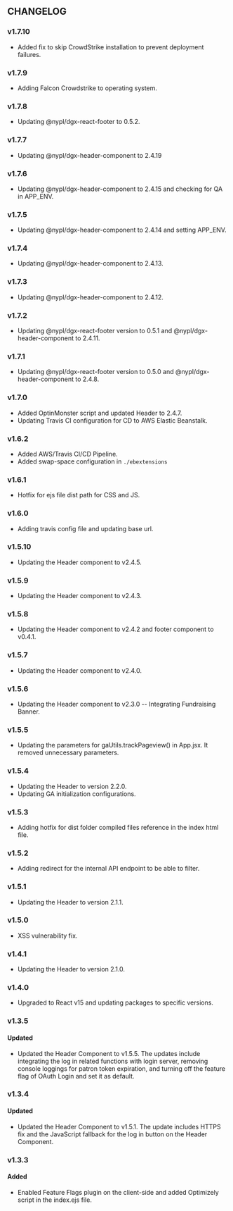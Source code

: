 ## CHANGELOG

### v1.7.10
- Added fix to skip CrowdStrike installation to prevent deployment failures.

### v1.7.9
- Adding Falcon Crowdstrike to operating system.

### v1.7.8
- Updating @nypl/dgx-react-footer to 0.5.2.

### v1.7.7
- Updating @nypl/dgx-header-component to 2.4.19

### v1.7.6
- Updating @nypl/dgx-header-component to 2.4.15 and checking for QA in APP_ENV.

### v1.7.5
- Updating @nypl/dgx-header-component to 2.4.14 and setting APP_ENV.

### v1.7.4
- Updating @nypl/dgx-header-component to 2.4.13.

### v1.7.3
- Updating @nypl/dgx-header-component to 2.4.12.

### v1.7.2
- Updating @nypl/dgx-react-footer version to 0.5.1 and @nypl/dgx-header-component to 2.4.11.

### v1.7.1
- Updating @nypl/dgx-react-footer version to 0.5.0 and @nypl/dgx-header-component to 2.4.8.

### v1.7.0
- Added OptinMonster script and updated Header to 2.4.7.
- Updating Travis CI configuration for CD to AWS Elastic Beanstalk.

### v1.6.2
- Added AWS/Travis CI/CD Pipeline.
- Added swap-space configuration in `./ebextensions`

### v1.6.1
- Hotfix for ejs file dist path for CSS and JS.

### v1.6.0
- Adding travis config file and updating base url.

### v1.5.10
- Updating the Header component to v2.4.5.

### v1.5.9
- Updating the Header component to v2.4.3.

### v1.5.8
- Updating the Header component to v2.4.2 and footer component to v0.4.1.

### v1.5.7
- Updating the Header component to v2.4.0.

### v1.5.6
- Updating the Header component to v2.3.0 -- Integrating Fundraising Banner.

### v1.5.5
- Updating the parameters for gaUtils.trackPageview() in App.jsx. It removed unnecessary parameters.

### v1.5.4
- Updating the Header to version 2.2.0.
- Updating GA initialization configurations.

### v1.5.3
- Adding hotfix for dist folder compiled files reference in the index html file.

### v1.5.2
- Adding redirect for the internal API endpoint to be able to filter.

### v1.5.1
- Updating the Header to version 2.1.1.

### v1.5.0
- XSS vulnerability fix.

### v1.4.1
- Updating the Header to version 2.1.0.

### v1.4.0
- Upgraded to React v15 and updating packages to specific versions.

### v1.3.5
#### Updated
- Updated the Header Component to v1.5.5. The updates include integrating the log in related functions with login server, removing console loggings for patron token expiration, and turning off the feature flag of OAuth Login and set it as default.

### v1.3.4
#### Updated
- Updated the Header Component to v1.5.1. The update includes HTTPS fix and the JavaScript fallback for the log in button on the Header Component.

### v1.3.3
#### Added
- Enabled Feature Flags plugin on the client-side and added Optimizely script in the index.ejs file.
